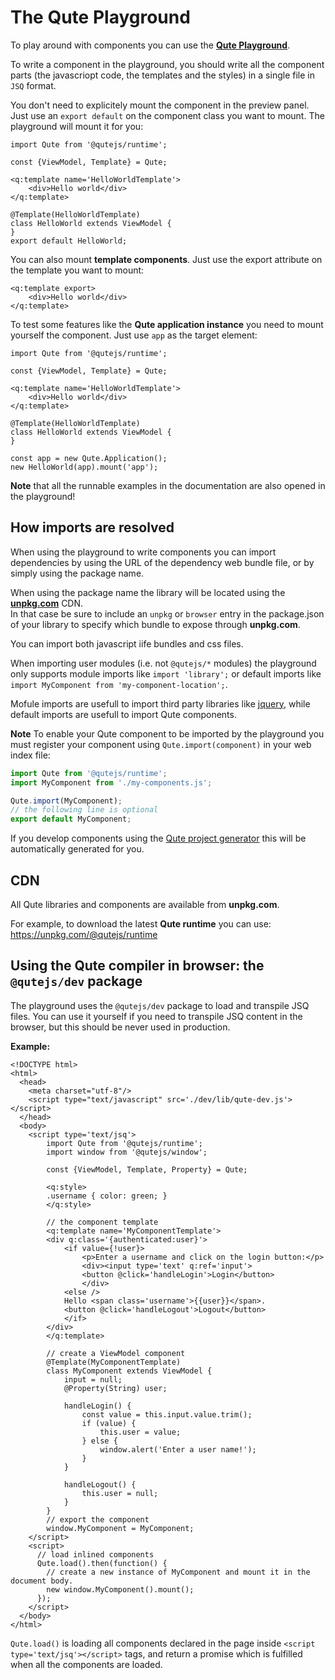 # The Qute Playground

To play around with components you can use the **[Qute Playground](/playground/index.html)**.

To write a component in the playground, you should write all the component parts (the javascriopt code, the templates and the styles) in a single file in `JSQ` format.

You don't need to explicitely mount the component in the preview panel. Just use an `export default` on the component class you want to mount. The playground will mount it for you:

```jsq
import Qute from '@qutejs/runtime';

const {ViewModel, Template} = Qute;

<q:template name='HelloWorldTemplate'>
    <div>Hello world</div>
</q:template>

@Template(HelloWorldTemplate)
class HelloWorld extends ViewModel {
}
export default HelloWorld;
```

You can also mount **template components**. Just use the export attribute on the template you want to mount:

```jsq
<q:template export>
    <div>Hello world</div>
</q:template>
```

To test some features like the **Qute application instance** you need to mount yourself the component. Just use `app` as the target element:

```jsq
import Qute from '@qutejs/runtime';

const {ViewModel, Template} = Qute;

<q:template name='HelloWorldTemplate'>
    <div>Hello world</div>
</q:template>

@Template(HelloWorldTemplate)
class HelloWorld extends ViewModel {
}

const app = new Qute.Application();
new HelloWorld(app).mount('app');
```

**Note** that all the runnable examples in the documentation are also opened in the playground!

## How imports are resolved

When using the playground to write components you can import dependencies by using the URL of the dependency web bundle file, or by simply using the package name.

When using the package name the library will be located using the **[unpkg.com](https://unpkg.com)** CDN.  \
In that case be sure to include an `unpkg` or `browser` entry in the package.json of your library to specify which bundle to expose through **unpkg.com**.

You can import both javascript iife bundles and css files.

When importing user modules (i.e. not `@qutejs/*` modules) the playground only supports module imports like `import 'library';` or default imports like `import MyComponent from 'my-component-location';`.

Mofule imports are usefull to import third party libraries like [jquery](https://jquery.com/), while default imports are usefull to import Qute components.

**Note** To enable your Qute component to be imported by the playground you must register your component using `Qute.import(component)` in your web index file:

```javascript
import Qute from '@qutejs/runtime';
import MyComponent from './my-components.js';

Qute.import(MyComponent);
// the following line is optional
export default MyComponent;
```

If you develop components using the [Qute project generator](#/start/project) this will be automatically generated for you.

## CDN

All Qute libraries and components are available from **unpkg.com**.

For example, to download the latest **Qute runtime** you can use: https://unpkg.com/@qutejs/runtime

## Using the Qute compiler in browser: the `@qutejs/dev` package

The playground uses the `@qutejs/dev` package to load and transpile JSQ files. You can use it yourself if you need to transpile JSQ content in the browser, but this should be never used in production.

**Example:**

```jsq-norun
<!DOCTYPE html>
<html>
  <head>
    <meta charset="utf-8"/>
    <script type="text/javascript" src='./dev/lib/qute-dev.js'></script>
  </head>
  <body>
    <script type='text/jsq'>
        import Qute from '@qutejs/runtime';
        import window from '@qutejs/window';

        const {ViewModel, Template, Property} = Qute;

        <q:style>
        .username { color: green; }
        </q:style>

        // the component template
        <q:template name='MyComponentTemplate'>
        <div q:class='{authenticated:user}'>
            <if value={!user}>
                <p>Enter a username and click on the login button:</p>
                <div><input type='text' q:ref='input'>
                <button @click='handleLogin'>Login</button>
                </div>
            <else />
            Hello <span class='username'>{{user}}</span>.
            <button @click='handleLogout'>Logout</button>
            </if>
        </div>
        </q:template>

        // create a ViewModel component
        @Template(MyComponentTemplate)
        class MyComponent extends ViewModel {
            input = null;
            @Property(String) user;

            handleLogin() {
                const value = this.input.value.trim();
                if (value) {
                    this.user = value;
                } else {
                    window.alert('Enter a user name!');
                }
            }

            handleLogout() {
                this.user = null;
            }
        }
        // export the component
        window.MyComponent = MyComponent;
    </script>
    <script>
      // load inlined components
      Qute.load().then(function() {
        // create a new instance of MyComponent and mount it in the document body.
        new window.MyComponent().mount();
      });
    </script>
  </body>
</html>
```

`Qute.load()` is loading all components declared in the page inside `<script type='text/jsq'></script>` tags, and return a promise which is fulfilled when all the components are loaded.
